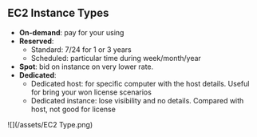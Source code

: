 ## EC2 Instance Types

* __On-demand__: pay for your using 
* __Reserved__:
    * Standard: 7/24 for 1 or 3 years 
    * Scheduled: particular time during week/month/year
* __Spot__: bid on instance on very lower rate. 
* __Dedicated__:  
    * Dedicated host: for specific computer with the host details. Useful for bring your won license scenarios
    * Dedicated instance: lose visibility and no details. Compared with host, not good for license 
    
![](/assets/EC2 Type.png)
